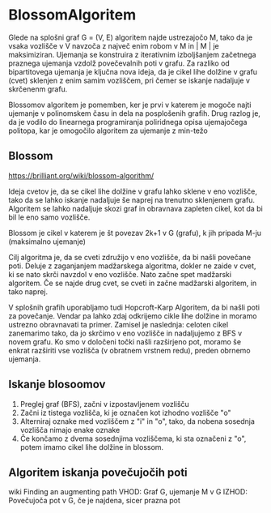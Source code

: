 # BlossomAlgoritem


Glede na splošni graf G = (V, E) algoritem najde ustrezajočo M, tako da je vsaka vozlišče v V navzoča z največ enim robom v M in | M | je maksimiziran.
Ujemanja se konstruira z iterativnim izboljšanjem začetnega praznega ujemanja vzdolž povečevalnih poti v grafu. 
Za razliko od bipartitovega ujemanja je ključna nova ideja, da je cikel lihe dolžine v grafu (cvet) sklenjen z enim samim vozliščem, 
pri čemer se iskanje nadaljuje v skrčenenm grafu.

Blossomov algoritem je pomemben, ker je prvi v katerem je mogoče najti ujemanje v polinomskem času in dela na posplošenih grafih.
Drug razlog je, da je vodilo do linearnega programiranja poliridnega opisa ujemajočega politopa, kar je omogočilo algoritem za ujemanje z min-težo

## Blossom

https://brilliant.org/wiki/blossom-algorithm/

Ideja cvetov je, da se cikel lihe dolžine v grafu lahko sklene v eno vozlišče, tako da se lahko iskanje nadaljuje še naprej na trenutno sklenjenem grafu.
Algoritem se lahko nadaljuje skozi graf in obravnava zapleten cikel, kot da bi bil le eno samo vozlišče.

Blossom je cikel v katerem je št povezav 2k+1 v G (grafu), k jih pripada M-ju (maksimalno ujemanje)

Cilj algoritma je, da se cveti združijo v eno vozlišče, da bi našli povečane poti. 
Deluje z zaganjanjem madžarskega algoritma, dokler ne zaide v cvet, ki se nato skrči navzdol v eno vozlišče. 
Nato začne spet madžarski algoritem. Če se najde drug cvet, se cveti in začne madžarski algoritem, in tako naprej.


V splošnih grafih uporabljamo tudi Hopcroft-Karp Algoritem, da bi našli poti za povečanje. Vendar pa lahko zdaj odkrijemo cikle lihe dolžine in moramo ustrezno obravnavati ta primer. 
Zamisel je naslednja: celoten cikel zanemarimo tako, da jo skrčimo v eno vozlišče in nadaljujemo z BFS v novem grafu. 
Ko smo v določeni točki našli razširjeno pot, moramo še enkrat razširiti vse vozlišča (v obratnem vrstnem redu), preden obrnemo ujemanja. 

## Iskanje blosoomov

1. Preglej graf (BFS), začni v izpostavljenem vozlišču
2. Začni iz tistega vozlišča, ki je označen kot izhodno vozlišče "o"
3. Alterniraj oznake med vozliščem z "i" in "o", tako, da nobena sosednja vozlišča nimajo enake oznake
4. Če končamo z dvema sosednjima vozliščema, ki sta označeni z "o", potem imamo cikel lihe dolžine in blossom.

## Algoritem iskanja povečujočih poti

wiki Finding an augmenting path
VHOD:  Graf G, ujemanje M v G
IZHOD: Povečujoča pot v G, če je najdena, sicer prazna pot



